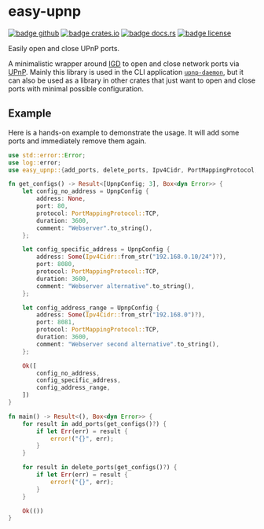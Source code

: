 # easy-upnp

[![badge github]][url github]
[![badge crates.io]][url crates.io]
[![badge docs.rs]][url docs.rs]
[![badge license]][url license]

[badge github]: https://img.shields.io/badge/github-FloGa%2Fupnp--daemon-green
[badge crates.io]: https://img.shields.io/crates/v/easy-upnp
[badge docs.rs]: https://img.shields.io/docsrs/easy-upnp
[badge license]: https://img.shields.io/crates/l/easy-upnp

[url github]: https://github.com/FloGa/upnp-daemon/crates/easy-upnp
[url crates.io]: https://crates.io/crates/easy-upnp
[url docs.rs]: https://docs.rs/easy-upnp
[url license]:
https://github.com/FloGa/upnp-daemon/blob/develop/crates/easy-upnp/LICENSE

Easily open and close UPnP ports.

A minimalistic wrapper around [IGD] to open and close network ports via
[UPnP]. Mainly this library is used in the CLI application [`upnp-daemon`],
but it can also be used as a library in other crates that just want to open
and close ports with minimal possible configuration.

[IGD]: https://docs.rs/igd/
[UPnP]: https://en.wikipedia.org/wiki/Universal_Plug_and_Play
[`upnp-daemon`]: https://github.com/FloGa/upnp-daemon

## Example

Here is a hands-on example to demonstrate the usage. It will add some ports
and immediately remove them again.

```rust no_run
use std::error::Error;
use log::error;
use easy_upnp::{add_ports, delete_ports, Ipv4Cidr, PortMappingProtocol, UpnpConfig};

fn get_configs() -> Result<[UpnpConfig; 3], Box<dyn Error>> {
    let config_no_address = UpnpConfig {
        address: None,
        port: 80,
        protocol: PortMappingProtocol::TCP,
        duration: 3600,
        comment: "Webserver".to_string(),
    };

    let config_specific_address = UpnpConfig {
        address: Some(Ipv4Cidr::from_str("192.168.0.10/24")?),
        port: 8080,
        protocol: PortMappingProtocol::TCP,
        duration: 3600,
        comment: "Webserver alternative".to_string(),
    };

    let config_address_range = UpnpConfig {
        address: Some(Ipv4Cidr::from_str("192.168.0")?),
        port: 8081,
        protocol: PortMappingProtocol::TCP,
        duration: 3600,
        comment: "Webserver second alternative".to_string(),
    };

    Ok([
        config_no_address,
        config_specific_address,
        config_address_range,
    ])
}

fn main() -> Result<(), Box<dyn Error>> {
    for result in add_ports(get_configs()?) {
        if let Err(err) = result {
            error!("{}", err);
        }
    }

    for result in delete_ports(get_configs()?) {
        if let Err(err) = result {
            error!("{}", err);
        }
    }

    Ok(())
}
```
